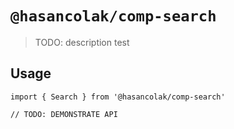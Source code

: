 # `@hasancolak/comp-search`

> TODO: description test 

## Usage

```
import { Search } from '@hasancolak/comp-search'

// TODO: DEMONSTRATE API
``` 
